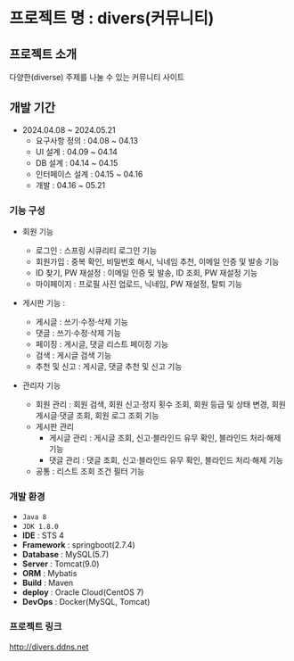 # 프로젝트 명 : divers(커뮤니티)


## 프로젝트 소개
다양한(diverse) 주제를 나눌 수 있는 커뮤니티 사이트

## 개발 기간
* 2024.04.08 ~ 2024.05.21
  - 요구사항 정의 : 04.08 ~ 04.13
  - UI 설계 : 04.09 ~ 04.14
  - DB 설계 : 04.14 ~ 04.15
  - 인터페이스 설계 : 04.15 ~ 04.16
  - 개발 : 04.16 ~ 05.21

### 기능  구성
  - 회원 기능
    - 로그인 : 스프링 시큐리티 로그인 기능
    - 회원가입 : 중복 확인, 비밀번호 해시, 닉네임 추천, 이메일 인증 및 발송 기능
    - ID 찾기, PW 재설정 : 이메일 인증 및 발송, ID 조회, PW 재설정 기능
    - 마이페이지 : 프로필 사진 업로드, 닉네임, PW 재설정, 탈퇴 기능
      
  - 게시판 기능 :
    - 게시글 : 쓰기·수정·삭제 기능
    - 댓글 : 쓰기·수정·삭제 기능
    - 페이징 : 게시글, 댓글 리스트 페이징 기능
    - 검색 : 게시글 검색 기능
    - 추천 및 신고 : 게시글, 댓글 추천 및 신고 기능 
    
  - 관리자 기능
    - 회원 관리 : 회원 검색, 회원 신고·정지 횟수 조회, 회원 등급 및 상태 변경, 회원 게시글·댓글 조회, 회원 로그 조회 기능
    - 게시판 관리
      - 게시글 관리 : 게시글 조회, 신고·블라인드 유무 확인, 블라인드 처리·해제 기능 
      - 댓글 관리 : 댓글 조회, 신고·블라인드 유무 확인, 블라인드 처리·해제 기능
    - 공통 : 리스트 조회 조건 필터 기능


### 개발 환경
  - `Java 8`
  - `JDK 1.8.0`
  - **IDE** : STS 4
  - **Framework** : springboot(2.7.4)
  - **Database** : MySQL(5.7)
  - **Server** : Tomcat(9.0)
  - **ORM** : Mybatis
  - **Build** : Maven
  - **deploy** : Oracle Cloud(CentOS 7)
  - **DevOps** : Docker(MySQL, Tomcat)


### 프로젝트 링크
<http://divers.ddns.net>
